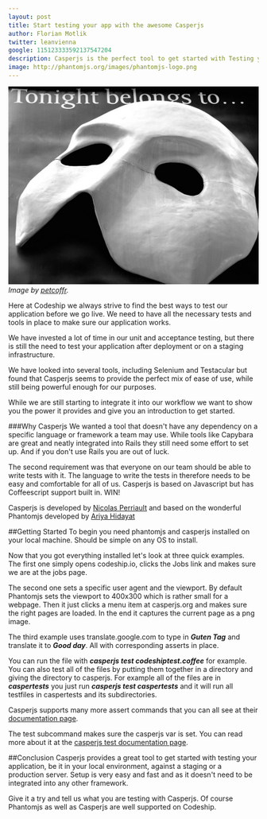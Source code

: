 ```yaml
---
layout: post
title: Start testing your app with the awesome Casperjs
author: Florian Motlik
twitter: leanvienna
google: 115123333592137547204
description: Casperjs is the perfect tool to get started with Testing your deployed apps
image: http://phantomjs.org/images/phantomjs-logo.png
---
```

![Phantom](/images/phantomjs/phantom.jpg)
*Image by [petcoffr](http://www.flickr.com/photos/petcoffr/6050263571/sizes/l/in/photostream/).*

Here at Codeship we always strive to find the best ways to test our
application before we go live. We need to have all the necessary tests
and tools in place to make sure our application works.

We have invested a lot of time in our unit and acceptance testing, but
there is still the need to test your application after deployment or on
a staging infrastructure.

We have looked into several tools, including Selenium and Testacular but
found that Casperjs seems to provide the perfect mix of ease of use, while still
being powerful enough for our purposes.

While we are still starting to integrate it into our workflow we want to
show you the power it provides and give you an introduction to
get started.

###Why Casperjs
We wanted a tool that doesn't have any dependency on a specific language
or framework a team may use. While tools like Capybara are great and neatly
integrated into Rails they still need some effort to set up. And if you
don't use Rails you are out of luck.

The second requirement was that everyone on our team should be able to
write tests with it. The language to write the tests in therefore needs
to be easy and comfortable for all of us. Casperjs is based on
Javascript but has Coffeescript support built in. WIN!

Casperjs is developed by [Nicolas Perriault](https://github.com/n1k0) and based
on the wonderful Phantomjs developed by [Ariya
Hidayat](https://github.com/ariya)

##Getting Started
To begin you need phantomjs and casperjs installed on your local
machine. Should be simple on any OS to install.

Now that you got everything installed let's look at three quick examples.
The first one simply opens codeship.io, clicks the Jobs link and makes
sure we are at the jobs page.

The second one sets a specific user agent and the viewport. By default
Phantomjs sets the viewport to 400x300 which is rather small for a
webpage. Then it just clicks a menu item at casperjs.org and makes sure
the right pages are loaded. In the end it captures the current page as a
png image.

The third example uses translate.google.com to type in ***Guten Tag***
and translate it to ***Good day***. All with corresponding asserts in
place.

<script src="https://gist.github.com/flomotlik/5103432.js"></script>

You can run the file with ***casperjs test codeshiptest.coffee*** for
example. You can also test all of the files by putting them together in
a directory and giving the directory to casperjs. For example all of the
files are in ***caspertests*** you just run ***casperjs test
caspertests*** and it will run all testfiles in caspertests and its
subdirectories.

Casperjs supports many more assert commands that you can all see at
their [documentation page](http://casperjs.org/api.html#tester).

The test subcommand makes sure the casperjs var is set. You can read more
about it at the [casperjs test documentation
page](http://casperjs.org/testing.html).

##Conclusion
Casperjs provides a great tool to get started with testing your
application, be it in your local environment, against a staging or a
production server. Setup is very easy and fast and as it doesn't need to
be integrated into any other framework.

Give it a try and tell us what you are testing with Casperjs. Of course
Phantomjs as well as Casperjs are well supported on Codeship.
